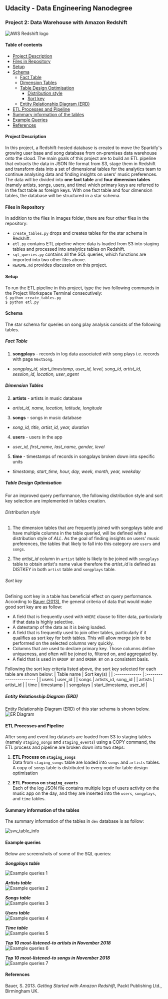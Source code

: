 ## Udacity - Data Engineering Nanodegree

### Project 2: Data Warehouse with Amazon Redshift

![AWS Redshift logo](./images/aws_redshift.png?style=centerme "AWS Redshift logo")

#### Table of contents

* [Project Description](#project-description)
* [Files in Repository](#files-in-repository)
* [Setup](#setup)
* [Schema](#schema)
    *   [Fact Table](#fact-table)
    *   [Dimension Tables](#dimension-tables)
    *   [Table Design Optimisation](#table-design-optimisation)
          * [Distribution style](#distribution-style)
          * [Sort key](#sort-key)
    *   [Entity Relationship Diagram (ERD)](#erd)
* [ETL Processes and Pipeline](#etl)
* [Summary information of the tables](#summary-table-info)
* [Example Queries](#example-queries)
* [References](#references)


<div id="project-description"></div>

#### Project Description
In this project, a Redshift-hosted database is created to move the Sparkify's
growing user base and song database from on-premises data warehouse onto the
cloud. The main goals of this project are to build an ETL pipeline that extracts
the data in JSON file format from S3, stage them in Redshift and transform
data into a set of dimensional tables for the analytics team to continue
analysing data and finding insights on users' music preferences.
The data will be divided into **one fact table** and **four dimension tables**
(namely artists, songs, users, and time) which primary keys are referred to
in the fact table as foreign keys. With one fact table and four dimension tables,
the database will be structured in a star schema.

<div id="files-in-repository"></div>

#### Files in Repository
In addition to the files in images folder, there are four other files in the
repository:
* `create_tables.py` drops and creates tables for the star schema in Redshift.
* `etl.py` contains ETL pipeline where data is loaded from S3 into staging tables
    and processed into analytics tables on Redshift.
* `sql_queries.py` contains all the SQL queries, which functions are imported
    into two other files above.
* `README.md` provides discussion on this project.

<div id="setup"></div>

#### Setup
To run the ETL pipeline in this project, type the two following commands
in the Project Workspace Terminal consecutively: <br>
`$ python create_tables.py` <br>
`$ python etl.py`

<div id="schema"></div>

#### Schema
The star schema for queries on song play analysis consists of the
following tables.

<div id="fact-table"></div>

##### Fact Table

1.  **songplays** - records in log data associated with song plays i.e. records with page
    `NextSong`.
  *   _songplay_id, start_timestamp, user_id, level, song_id, artist_id, session_id, location, user_agent_

<div id="dimension-tables"></div>

##### Dimension Tables

2.  **artists** - artists in music database
  * _artist_id, name, location, latitude, longitude_

3.  **songs** - songs in music database
  * _song_id, title, artist_id, year, duration_

4.  **users** - users in the app
  *   _user_id, first_name, last_name, gender, level_

5.  **time** - timestamps of records in songplays broken down into specific units
  *   _timestamp, start_time, hour, day, week, month, year, weekday_


<div id="table-design-optimisation"></div>

##### Table Design Optimisation
For an improved query performance, the following distribution style and
sort key selection are implemented in tables creation.

<div id="distribution-style"></div>

###### Distribution style
1. The dimension tables that are frequently joined with songplays table and have
multiple columns in the table queried, will be defined with a distribution style
 of _ALL_. As the goal of finding insights on users' music preferences, the tables
 that likely to fall into this category are `users` and `songs`.

2. The _artist_id_ column in `artist` table is likely to be joined with `songplays`
table to obtain artist's name value therefore the _artist_id_ is defined as
DISTKEY in both `artist` table and `songplays` table.  

<div id="sort-key"></div>

###### Sort key
Defining sort key in a table has beneficial effect on query performance. According
to [Bauer (2013)](#ref-bauer), the general criteria of data that would make good sort key are
as follow:
 *  A field that is frequently used with `WHERE` clause to filter data, particularly
 if that data is highly selective.
 *  A datestamp of the data as it is being loaded.
 *  A field that is frequently used to join other tables, particularly if it qualifies
 as sort key for both tables. This will allow merge join to be performed on the
 selected columns very quickly.
 *  Columns that are used to declare primary key. Those columns define uniqueness,
 and often will be joined to, filtered on, and aggregated by.
 * A field that is used in `GROUP BY` and `ORDER BY` on a consistent basis.

Following the sort key criteria listed above, the sort key selected for each table
are shown below:
| Table name     | Sort key(s)              |
| :------------- | :----------------------- |
| users          | user_id                  |
| songs          | artists_id, song_id      |
| artists        | artist_id                |
| time           | timestamp                |
| songplays      | start_timestamp, user_id |


<div id="erd"></div>

##### Entity Relationship Diagram (ERD)
Entity Relationship Diagram (ERD) of this star schema is shown below.<br>
![ER Diagram](./images/awsRedshift_sparkify_erd.png?style=centerme "ER Diagram")


<div id="etl"></div>

#### ETL Processes and Pipeline
After song and event log datasets are loaded from S3 to staging tables (namely
 `staging_songs` and `staging_events`) using a COPY command, the ETL process and
 pipeline are broken down into two steps:

1.  **ETL Process on `staging_songs`**<br>
    Data from `staging_songs` table are loaded into `songs` and `artists` tables.
    A copy of `songs` table is distributed to every node for table design optimisation

2.  **ETL Process on `staging_events`**<br>
    Each of the log JSON file contains multiple logs of users activity on the music app on the
    day, and they are inserted into the `users`, `songplays`, and `time` tables.

<div id="summary-table-info"></div>

#### Summary information of the tables
The summary information of the tables in `dev` database is as follow:

![svv_table_info](./images/8_svv_table_info.png?style=centerme "Tables summary info")


<div id="example-queries"></div>

#### Example queries

Below are screenshots of some of the SQL queries:<br>

***Songplays table***<br>  

![Example queries 1](./images/3_songplays_lim5.png?style=centerme "Sample of songplays table")

***Artists table***<br>
![Example queries 2](./images/0_artists_lim5.png?style=centerme "Sample of artists table")

***Songs table***<br>
![Example queries 3](./images/1_songs_lim5.png?style=centerme "Sample of songs table")

***Users table***<br>
![Example queries 4](./images/2_users_lim5.png?style=centerme "Sample of users table")

***Time table***<br>
![Example queries 5](./images/4_time_lim5.png?style=centerme "Sample of time table")

***Top 10 most-listened-to artists in November 2018***<br>
![Example queries 6](./images/5_most_listened_to_artists_in_Nov2018.png?style=centerme "Top 10 artists in November 2018")

***Top 10 most-listened-to songs in November 2018***<br>
![Example queries 7](./images/6_most_listened_to_songs_in_Nov2018.png?style=centerme "Top 10 hit songs in November 2018")



<div id="references"></div>

#### References
<div id="ref-bauer"></div>

Bauer, S. 2013. _Getting Started with Amazon Redshift_, Packt Publishing Ltd., Birmingham UK.
